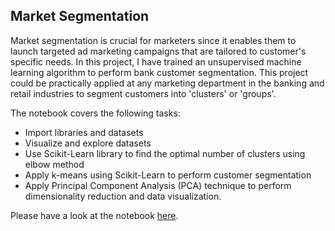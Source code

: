 ## Market Segmentation

Market segmentation is crucial for marketers since it enables them to launch targeted ad marketing campaigns that are tailored to customer's specific needs. In this project, I have trained an unsupervised machine learning algorithm to perform bank customer segmentation. This project could be practically applied at any marketing department in the banking and retail industries to segment customers into 'clusters' or 'groups'. 

The notebook covers the following tasks: 

- Import libraries and datasets
- Visualize and explore datasets
- Use Scikit-Learn library to find the optimal number of clusters using elbow method
- Apply k-means using Scikit-Learn to perform customer segmentation
- Apply Principal Component Analysis (PCA) technique to perform dimensionality reduction and data visualization.

Please have a look at the notebook [here](customer-market-segmentation.ipynb).
